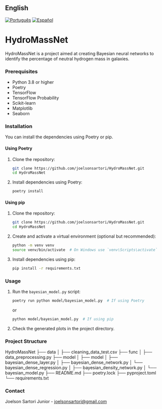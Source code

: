 ## English

[![Português](https://img.shields.io/badge/lang-Português-green)](README.pt.md)
[![Español](https://img.shields.io/badge/lang-Español-red)](README.es.md)

# HydroMassNet

HydroMassNet is a project aimed at creating Bayesian neural networks to identify the percentage of neutral hydrogen mass in galaxies.

### Prerequisites

- Python 3.8 or higher
- Poetry
- TensorFlow
- TensorFlow Probability
- Scikit-learn
- Matplotlib
- Seaborn

### Installation

You can install the dependencies using Poetry or pip.

#### Using Poetry

1. Clone the repository:
    ```bash
    git clone https://github.com/joelsonsartori/HydroMassNet.git
    cd HydroMassNet
    ```

2. Install dependencies using Poetry:
    ```bash
    poetry install
    ```

#### Using pip

1. Clone the repository:
    ```bash
    git clone https://github.com/joelsonsartori/HydroMassNet.git
    cd HydroMassNet
    ```

2. Create and activate a virtual environment (optional but recommended):
    ```bash
    python -m venv venv
    source venv/bin/activate  # On Windows use `venv\Scripts\activate`
    ```

3. Install dependencies using pip:
    ```bash
    pip install -r requirements.txt
    ```

### Usage

1. Run the `bayesian_model.py` script:
    ```bash
    poetry run python model/bayesian_model.py  # If using Poetry
    ```

    or

    ```bash
    python model/bayesian_model.py  # If using pip
    ```

2. Check the generated plots in the project directory.

### Project Structure

HydroMassNet
├── data
│   ├── cleaning_data_test.csv
├── func
│   ├── data_preprocessing.py
├── model
│   ├── model
│       ├── bayesian_dense_layer.py
│       ├── bayesian_dense_network.py
│       └── bayesian_dense_regression.py
│   ├── bayesian_density_network.py
│   └── bayesian_model.py
├── README.md
├── poetry.lock
├── pyproject.toml
└── requirements.txt


### Contact

Joelson Sartori Junior - [joelsonsartori@gmail.com](mailto:joelsonsartori@gmail.com)
